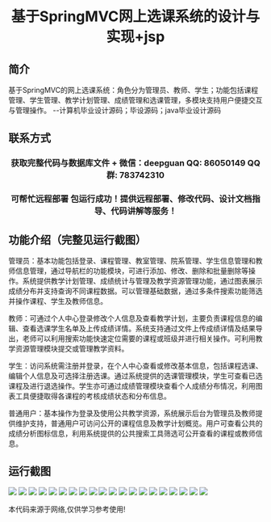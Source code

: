 <p><h1 align="center">基于SpringMVC网上选课系统的设计与实现+jsp</h1></p>

## 简介
基于SpringMVC的网上选课系统：角色分为管理员、教师、学生；功能包括课程管理、学生管理、教学计划管理、成绩管理和选课管理，多模块支持用户便捷交互与管理操作。    --计算机毕业设计源码；毕设源码；java毕业设计源码


## 联系方式
<p><h3 align="center">获取完整代码与数据库文件 + 微信：deepguan QQ: 86050149 QQ群: 783742310</h3></p>
<p><h3 align="center">可帮忙远程部署 包运行成功！提供远程部署、修改代码、设计文档指导、代码讲解等服务！</h3></p>

## 功能介绍（完整见运行截图）
管理员：基本功能包括登录、课程管理、教室管理、院系管理、学生信息管理和教师信息管理，通过导航栏的功能模块，可进行添加、修改、删除和批量删除等操作。系统提供教学计划管理、成绩统计与管理及教学资源管理功能，通过图表展示成绩分布并支持查询不同课程数据。可以管理基础数据，通过多条件搜索功能筛选并操作课程、学生及教师信息。

教师：可通过个人中心登录修改个人信息及查看教学计划，主要负责课程信息的编辑、查看选课学生名单及上传成绩详情。系统支持通过文件上传成绩详情及结果导出，老师可以利用搜索功能快速定位需要的课程或班级并进行相关操作。可利用教学资源管理模块提交或管理教学资料。

学生：访问系统需注册并登录，在个人中心查看或修改基本信息，包括课程选课、编辑个人信息及可选择注册选课。通过系统提供的选课管理模块，学生可查看已选课程及进行退选操作。学生亦可通过成绩管理模块查看个人成绩分布情况，利用图表工具便捷取得各课程的考核成绩状态和分布信息。

普通用户：基本操作为登录及使用公共教学资源，系统展示后台为管理员及教师提供维护支持，普通用户可访问公开的课程信息及教学计划概览。用户可查看公共的成绩分析图标信息，利用系统提供的公共搜索工具筛选可公开查看的课程或教师信息。


## 运行截图
![](img/001.jpg)
![](img/002.jpg)
![](img/003.jpg)
![](img/004.jpg)
![](img/005.jpg)
![](img/006.jpg)
![](img/007.jpg)
![](img/008.jpg)
![](img/009.jpg)
![](img/010.jpg)
![](img/011.jpg)
![](img/012.jpg)
![](img/013.jpg)
![](img/014.jpg)
![](img/015.jpg)
![](img/016.jpg)
![](img/017.jpg)
![](img/018.jpg)
![](img/019.jpg)
![](img/020.jpg)

<p>本代码来源于网络,仅供学习参考使用!</p>

